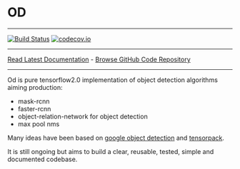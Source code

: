 # OD
_________________

[![Build Status](https://travis-ci.com/EmGarr/od.svg?branch=master)](https://travis-ci.com/EmGarr/od)
[![codecov.io](https://codecov.io/gh/EmGarr/od/coverage.svg?branch=master)](https://codecov.io/gh/EmGarr/od/?branch=master)
_________________

[Read Latest Documentation](https://emgarr.github.io/od/) - [Browse GitHub Code Repository](https://github.com/EmGarr/od)
_________________


Od is pure tensorflow2.0 implementation of object detection algorithms aiming production:
- mask-rcnn
- faster-rcnn
- object-relation-network for object detection
- max pool nms

Many ideas have been based on [google object detection](https://github.com/tensorflow/models/tree/master/research/object_detection) and [tensorpack](https://github.com/tensorpack/tensorpack/tree/master/examples/FasterRCNN). 

It is still ongoing but aims to build a clear, reusable, tested, simple and documented codebase.
